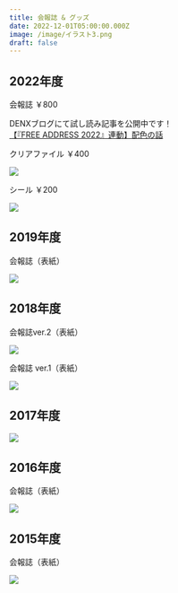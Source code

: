 ```yaml
---
title: 会報誌 & グッズ
date: 2022-12-01T05:00:00.000Z
image: /image/イラスト3.png
draft: false
---
```

## 2022年度

会報誌 ￥800  

DENXブログにて試し読み記事を公開中です！\
<a href="https://denx.hatenablog.jp/entry/2022/11/16/172319" target="_blank" rel="noopener">【『FREE ADDRESS 2022』連動】配色の話</a>  

クリアファイル ￥400  

![](/image/img_6894.jpg)

シール ￥200  

![](/image/img_6898.jpg)

## 2019年度

会報誌（表紙）  

![](/image/スクリーンショット_20221203_161617.png)

## 2018年度

会報誌ver.2（表紙）  

![](/image/スクリーンショット_20221203_161558.png)

会報誌ver.1（表紙） 

![](/image/fa2018c_p1.png)

## 2017年度

![](/image/kaihoushi_2017.jpg)

## 2016年度

会報誌（表紙）  

![](/image/スクリーンショット_20221203_161515.png)

## 2015年度

会報誌（表紙） 

![](/image/fa2015p_p1.png)